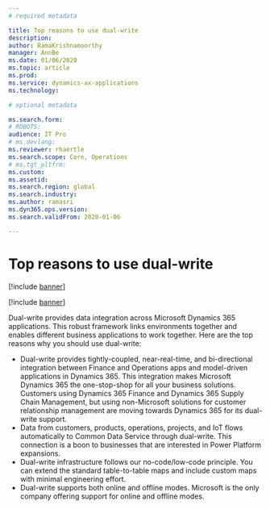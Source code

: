```yaml
---
# required metadata

title: Top reasons to use dual-write
description: 
author: RamaKrishnamoorthy
manager: AnnBe
ms.date: 01/06/2020
ms.topic: article
ms.prod: 
ms.service: dynamics-ax-applications
ms.technology: 

# optional metadata

ms.search.form: 
# ROBOTS: 
audience: IT Pro
# ms.devlang: 
ms.reviewer: rhaertle
ms.search.scope: Core, Operations
# ms.tgt_pltfrm: 
ms.custom: 
ms.assetid: 
ms.search.region: global
ms.search.industry: 
ms.author: ramasri
ms.dyn365.ops.version: 
ms.search.validFrom: 2020-01-06

---
```


# Top reasons to use dual-write

[!include [banner](../../includes/banner.md)]

[!include [banner](../../includes/preview-banner.md)]

Dual-write provides data integration across Microsoft Dynamics 365 applications. This robust framework links environments together and enables different business applications to work together. Here are the top reasons why you should use dual-write: 

+ Dual-write provides tightly-coupled, near-real-time, and bi-directional integration between Finance and Operations apps and model-driven applications in Dynamics 365. This integration makes Microsoft Dynamics 365 the one-stop-shop for all your business solutions. Customers using Dynamics 365 Finance and Dynamics 365 Supply Chain Management, but using non-Microsoft solutions for customer relationship management are moving towards Dynamics 365 for its dual-write support. 
+ Data from customers, products, operations, projects, and IoT flows automatically to Common Data Service through dual-write. This connection is a boon to businesses that are interested in Power Platform expansions.
+ Dual-write infrastructure follows our no-code/low-code principle. You can extend the standard table-to-table maps and include custom maps with minimal engineering effort.
+ Dual-write supports both online and offline modes. Microsoft is the only company offering support for online and offline modes.
